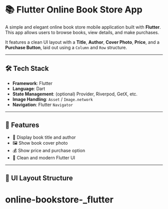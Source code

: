 # 📚 Flutter Online Book Store App

A simple and elegant online book store mobile application built with **Flutter**.  
This app allows users to browse books, view details, and make purchases.  

It features a clean UI layout with a **Title**, **Author**, **Cover Photo**, **Price**, and a **Purchase Button**, laid out using a `Column` and `Row` structure.

---

## 🛠️ Tech Stack

- **Framework**: Flutter  
- **Language**: Dart  
- **State Management**: (optional) Provider, Riverpod, GetX, etc.  
- **Image Handling**: `Asset` / `Image.network`  
- **Navigation**: Flutter `Navigator`

---

## 🚀 Features

- 📘 Display book title and author  
- 🖼️ Show book cover photo  
- 💰 Show price and purchase option  
- 🎨 Clean and modern Flutter UI

---

## 📐 UI Layout Structure

# online-bookstore-_flutter
